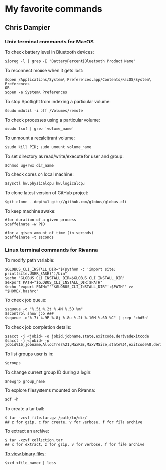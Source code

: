 # My favorite commands

## Chris Dampier

### Unix terminal commands for MacOS

To check battery level in Bluetooth devices:

    $ioreg -l | grep -E "BatteryPercent|Bluetooth Product Name"

To reconnect mouse when it gets lost:

    $open /Applications/System\ Preferences.app/Contents/MacOS/System\ Preferences
    OR
    $open -a System\ Preferences

To stop Spotlight from indexing a particular volume:

    $sudo mdutil -i off /Volumes/remote

To check processes using a particular volume:

    $sudo lsof | grep 'volume_name'

To unmount a recalcitrant volume:

    $sudo kill PID; sudo umount volume_name

To set directory as read/write/execute for user and group:

    $chmod ug+rwx dir_name

To check cores on local machine:

    $sysctl hw.physicalcpu hw.logicalcpu

To clone latest version of GitHub project:

    $git clone --depth=1 git://github.com/globus/globus-cli

To keep machine awake:

    #for duration of a given process
    $caffeinate -w PID

    #for a given amount of time (in seconds)
    $caffeinate -t seconds


### Linux terminal commands for Rivanna

To modify path variable:

    $GLOBUS_CLI_INSTALL_DIR="$(python -c 'import site; print(site.USER_BASE)')/bin"
    $echo "GLOBUS_CLI_INSTALL_DIR=$GLOBUS_CLI_INSTALL_DIR"
    $export PATH="$GLOBUS_CLI_INSTALL_DIR:$PATH"
    $echo 'export PATH="'"$GLOBUS_CLI_INSTALL_DIR"':$PATH"' >> "$HOME/.bashrc"

To check job queue:

    $squeue -o "%.5i %.2t %.4M %.5D %m"
    $scontrol show job ###
    $squeue -o"%.7i %.9P %.8j %.8u %.2t %.10M %.6D %C" | grep 'chd5n'

To check job completion details:

    $sacct -j <jobid> -o jobid,jobname,state,exitcode,derivedexitcode
    $sacct -j <jobid> -o jobid%16,jobname,AllocTres%21,MaxRSS,MaxVMSize,state%14,exitcode%8,derivedexitcode

To list groups user is in:

    $groups

To change current group ID during a login:

    $newgrp group_name

To explore filesystems mounted on Rivanna:

    $df -h
    
To create a tar ball:

    $ tar -zcvf file.tar.gz /path/to/dir/
    ## z for gzip, c for create, v for verbose, f for file archive

To extract an archive:

    $ tar -xzvf collection.tar
    ## x for extract, z for gzip, v for verbose, f for file archive

[To view binary files](https://stackoverflow.com/questions/1765311/how-to-view-files-in-binary-from-bash):

    $xxd <file_name> | less
